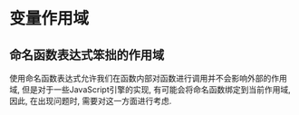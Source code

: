 # 变量作用域

## 命名函数表达式笨拙的作用域

使用命名函数表达式允许我们在函数内部对函数进行调用并不会影响外部的作用域, 但是对于一些JavaScript引擎的实现, 有可能会将命名函数绑定到当前作用域, 因此, 在出现问题时, 需要对这一方面进行考虑.